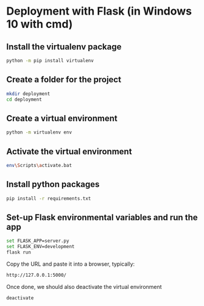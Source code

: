 # Deployment with Flask (in Windows 10 with cmd)

## Install the virtualenv package
  
   ```sh
   python -m pip install virtualenv
   ```

## Create a folder for the project

   ```sh
   mkdir deployment
   cd deployment
   ```

## Create a virtual environment

   ```sh
   python -m virtualenv env
   ```

## Activate the virtual environment

   ```sh
   env\Scripts\activate.bat
   ```

## Install python packages


   ```sh
   pip install -r requirements.txt
   ```

## Set-up Flask environmental variables and run the app

   ```sh
   set FLASK_APP=server.py
   set FLASK_ENV=development
   flask run
   ```

Copy the URL and paste it into a browser, typically:

   ```sh
   http://127.0.0.1:5000/
   ```
Once done, we should also deactivate the virtual environment

   ```sh
   deactivate
   ```
